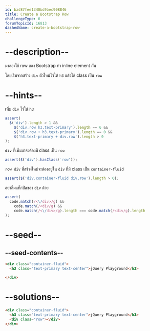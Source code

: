 ```yaml
---
id: bad87fee1348bd9bec908846
title: Create a Bootstrap Row
challengeType: 0
forumTopicId: 16813
dashedName: create-a-bootstrap-row
---
```


# --description--

มาลองใช้ row ของ Bootstrap ทำ inline element กัน

โดยเริ่มจากสร้าง `div` ตัวใหม่ไว้ใต้ `h3` แล้วใส่ class เป็น `row`

# --hints--

เพิ่ม `div` ไว้ใต้ `h3`

```js
assert(
  $('div').length > 1 &&
    $('div.row h3.text-primary').length == 0 &&
    $('div.row + h3.text-primary').length == 0 &&
    $('h3.text-primary + div.row').length > 0
);
```

`div` ที่เพิ่มมาจะต้องมี class เป็น `row`

```js
assert($('div').hasClass('row'));
```

`row div` ที่สร้างใหม่จะต้องอยู่ใน `div` ที่มี class เป็น `container-fluid`

```js
assert($('div.container-fluid div.row').length > 0);
```

อย่าลืมแท็กปิดของ `div` ด้วย

```js
assert(
  code.match(/<\/div>/g) &&
    code.match(/<div/g) &&
    code.match(/<\/div>/g).length === code.match(/<div/g).length
);
```

# --seed--

## --seed-contents--

```html
<div class="container-fluid">
  <h3 class="text-primary text-center">jQuery Playground</h3>

</div>
```

# --solutions--

```html
<div class="container-fluid">
  <h3 class="text-primary text-center">jQuery Playground</h3>
  <div class="row"></div>
</div>
```
